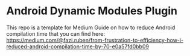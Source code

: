 # Android Dynamic Modules Plugin

This repo is a template for Medium Guide on how to reduce Android compilation time that you can find here: https://medium.com/@fazi.ruben/from-frustration-to-efficiency-how-i-reduced-android-compilation-time-by-70-e0a57fd0bb09